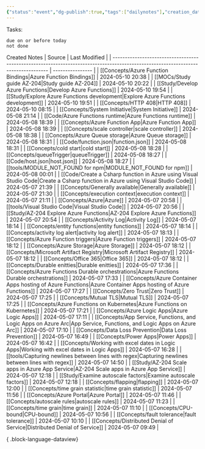 ```yaml
---
{"status":"event","dg-publish":true,"tags":["dailynotes"],"creation_date":"2024-05-07 14:57","permalink":"/daily/2024-05-07/","dgPassFrontmatter":true}
---
```



Tasks:
```tasks
due on or before today
not done
```

Created Notes
| Source                                                                                                                             | Last Modified    |
| ---------------------------------------------------------------------------------------------------------------------------------- | ---------------- |
| [[Concepts/Azure Function Bindings\|Azure Function Bindings]]                                                                   | 2024-05-10 20:38 |
| [[MOCs/Study guide AZ-204\|Study guide AZ-204]]                                                                                 | 2024-05-10 20:22 |
| [[Study/Develop Azure Functions\|Develop Azure Functions]]                                                                      | 2024-05-10 19:54 |
| [[Study/Explore Azure Functions development\|Explore Azure Functions development]]                                              | 2024-05-10 19:51 |
| [[Concepts/HTTP 408\|HTTP 408]]                                                                                                 | 2024-05-10 08:15 |
| [[Concepts/System Initiative\|System Initiative]]                                                                               | 2024-05-08 21:14 |
| [[Code/Azure Functions runtime\|Azure Functions runtime]]                                                                       | 2024-05-08 18:39 |
| [[Concepts/Azure Function App\|Azure Function App]]                                                                             | 2024-05-08 18:39 |
| [[Concepts/scale controller\|scale controller]]                                                                                 | 2024-05-08 18:38 |
| [[Concepts/Azure Queue storage\|Azure Queue storage]]                                                                           | 2024-05-08 18:31 |
| [[Code/function.json\|function.json]]                                                                                           | 2024-05-08 18:31 |
| [[Concepts/cold start\|cold start]]                                                                                             | 2024-05-08 18:28 |
| [[Concepts/queueTrigger\|queueTrigger]]                                                                                         | 2024-05-08 18:27 |
| [[Code/host.json\|host.json]]                                                                                                   | 2024-05-08 18:27 |
| [[tools/MODULE_NOT_FOUND for npm\|MODULE_NOT_FOUND for npm]]                                                                    | 2024-05-08 00:01 |
| [[Code/Create a Csharp function in Azure using Visual Studio Code\|Create a Csharp function in Azure using Visual Studio Code]] | 2024-05-07 21:39 |
| [[Concepts/Generally available\|Generally available]]                                                                           | 2024-05-07 21:30 |
| [[Concepts/execution context\|execution context]]                                                                               | 2024-05-07 21:11 |
| [[Concepts/Azure\|Azure]]                                                                                                       | 2024-05-07 20:58 |
| [[tools/Visual Studio Code\|Visual Studio Code]]                                                                                | 2024-05-07 20:56 |
| [[Study/AZ-204 Explore Azure Functions\|AZ-204 Explore Azure Functions]]                                                        | 2024-05-07 20:54 |
| [[Concepts/Activity Log\|Activity Log]]                                                                                         | 2024-05-07 18:14 |
| [[Concepts/entity functions\|entity functions]]                                                                                 | 2024-05-07 18:14 |
| [[Concepts/activity log alert\|activity log alert]]                                                                             | 2024-05-07 18:13 |
| [[Concepts/Azure Function triggers\|Azure Function triggers]]                                                                   | 2024-05-07 18:12 |
| [[Concepts/Azure Storage\|Azure Storage]]                                                                                       | 2024-05-07 18:12 |
| [[Concepts/Microsoft Artifact Registry\|Microsoft Artifact Registry]]                                                           | 2024-05-07 18:12 |
| [[Concepts/Office 365\|Office 365]]                                                                                             | 2024-05-07 18:12 |
| [[Concepts/Durable enitties\|Durable enitties]]                                                                                 | 2024-05-07 17:36 |
| [[Concepts/Azure Functions Durable orchestrations\|Azure Functions Durable orchestrations]]                                     | 2024-05-07 17:33 |
| [[Concepts/Azure Container Apps hosting of Azure Functions\|Azure Container Apps hosting of Azure Functions]]                   | 2024-05-07 17:27 |
| [[Concepts/Zero Trust\|Zero Trust]]                                                                                             | 2024-05-07 17:25 |
| [[Concepts/Mutual TLS\|Mutual TLS]]                                                                                             | 2024-05-07 17:25 |
| [[Concepts/Azure Functions on Kubernetes\|Azure Functions on Kubernetes]]                                                       | 2024-05-07 17:21 |
| [[Concepts/Azure Logic Apps\|Azure Logic Apps]]                                                                                 | 2024-05-07 17:11 |
| [[Concepts/App Service, Functions, and Logic Apps on Azure Arc\|App Service, Functions, and Logic Apps on Azure Arc]]           | 2024-05-07 17:10 |
| [[Concepts/Data Loss Prevention\|Data Loss Prevention]]                                                                         | 2024-05-07 16:49 |
| [[Concepts/Power Apps\|Power Apps]]                                                                                             | 2024-05-07 16:42 |
| [[Concepts/Working with excel dates in Logic Apps\|Working with excel dates in Logic Apps]]                                     | 2024-05-07 16:28 |
| [[tools/Capturing newlines between lines with regex\|Capturing newlines between lines with regex]]                              | 2024-05-07 14:50 |
| [[Study/AZ-204 Scale apps in Azure App Service\|AZ-204 Scale apps in Azure App Service]]                                        | 2024-05-07 12:18 |
| [[Study/Examine autoscale factors\|Examine autoscale factors]]                                                                  | 2024-05-07 12:18 |
| [[Concepts/flapping\|flapping]]                                                                                                 | 2024-05-07 12:00 |
| [[Concepts/time grain statistic\|time grain statistic]]                                                                         | 2024-05-07 11:56 |
| [[Concepts/Azure Portal\|Azure Portal]]                                                                                         | 2024-05-07 11:46 |
| [[Concepts/autoscale rules\|autoscale rules]]                                                                                   | 2024-05-07 11:23 |
| [[Concepts/time grain\|time grain]]                                                                                             | 2024-05-07 11:10 |
| [[Concepts/CPU-bound\|CPU-bound]]                                                                                               | 2024-05-07 10:56 |
| [[Concepts/fault tolerance\|fault tolerance]]                                                                                   | 2024-05-07 10:10 |
| [[Concepts/Distributed Denial of Service\|Distributed Denial of Service]]                                                       | 2024-05-07 09:49 |

{ .block-language-dataview}
